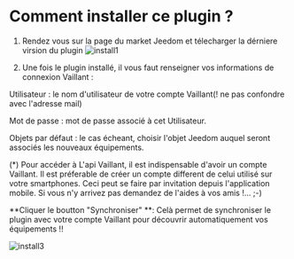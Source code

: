 # Comment installer ce plugin ?

1. Rendez vous sur la page du market Jeedom et télecharger la dérniere virsion du plugin
![install1](https://limad.github.io/plugins-docs/plugins-docs/plugin-VaillantControl/images/VaillantControl_doc1.PNG)

2. Une fois le plugin installé, il vous faut renseigner vos informations de connexion Vaillant :

Utilisateur : le nom d'utilisateur de votre compte Vaillant(! ne pas confondre avec l'adresse mail)

Mot de passe : mot de passe associé à cet Utilisateur.

Objets par défaut : le cas écheant, choisir l'objet Jeedom auquel seront associés les nouveaux équipements.

(*) Pour accéder à L'api Vaillant, il est indispensable d'avoir un compte Vaillant. Il est préferable de créer un compte different de celui utilisé sur votre smartphones. Ceci peut se faire par invitation depuis l'application mobile.
    Si vous n'y arrivez pas demandez de l'aides à vos amis !... ;-)

**Cliquer le boutton "Synchroniser" **: Celà permet de synchroniser le plugin avec votre compte Vaillant pour découvrir automatiquement vos équipements !! 
  
![install3](https://limad.github.io/plugins-docs/plugins-docs/plugin-VaillantControl/images/VaillantControl_doc2.PNG)